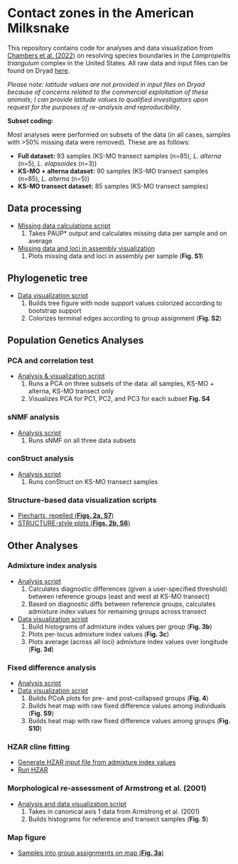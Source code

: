 # Contact zones in the American Milksnake
This repository contains code for analyses and data visualization from [Chambers et al. (2022)](https://academic.oup.com/sysbio/advance-article-abstract/doi/10.1093/sysbio/syac056/6673165?redirectedFrom=fulltext) on resolving species boundaries in the *Lampropeltis triangulum* complex in the United States. All raw data and input files can be found on Dryad [here](https://doi.org/10.5061/dryad.9s4mw6mj8).

*Please note: latitude values are not provided in input files on Dryad because of concerns related to the commercial exploitation of these animals; I can provide latitude values to qualified investigators upon request for the purposes of re-analysis and reproducibility.*

**Subset coding:**

Most analyses were performed on subsets of the data (in all cases, samples with >50% missing data were removed). These are as follows:
* **Full dataset:** 93 samples (KS-MO transect samples (n=85), *L. alterna* (n=5), *L. elapsoides* (n=3))
* **KS-MO + alterna dataset:** 90 samples (KS-MO transect samples (n=85), *L. alterna* (n=5))
* **KS-MO transect dataset:** 85 samples (KS-MO transect samples)

## Data processing
* [Missing data calculations script](https://github.com/eachambers/ksmo_lampro/blob/main/R/Missing_data_calcs.R)
    1. Takes PAUP* output and calculates missing data per sample and on average
* [Missing data and loci in assembly visualization](https://github.com/eachambers/ksmo_lampro/blob/main/R/FigS1_Missing_data.R)
    1. Plots missing data and loci in assembly per sample (**Fig. S1**)

## Phylogenetic tree
* [Data visualization script](https://github.com/eachambers/ksmo_lampro/blob/main/R/FigS2_phylotree.R)
    1. Builds tree figure with node support values colorized according to bootstrap support
    2. Colorizes terminal edges according to group assignment (**Fig. S2**)

## Population Genetics Analyses

### PCA and correlation test
* [Analysis & visualization script](https://github.com/eachambers/ksmo_lampro/blob/main/R/FigS4_PCA.R)
    1. Runs a PCA on three subsets of the data: all samples, KS-MO + alterna, KS-MO transect only
    2. Visualizes PCA for PC1, PC2, and PC3 for each subset **Fig. S4**

### sNMF analysis
* [Analysis script](https://github.com/eachambers/ksmo_lampro/blob/main/R/sNMF_analyses.R)
    1. Runs sNMF on all three data subsets

### conStruct analysis
* [Analysis script](https://github.com/eachambers/ksmo_lampro/blob/main/R/conStruct_analysis.R)
    1. Runs conStruct on KS-MO transect samples

### Structure-based data visualization scripts
* [Piecharts, repelled (**Figs. 2a, S7**)](https://github.com/eachambers/ksmo_lampro/blob/main/R/Fig2A_S7_piecharts_repelled.R)
* [STRUCTURE-style plots (**Figs. 2b, S6**)](https://github.com/eachambers/ksmo_lampro/blob/main/R/Fig2B_S6_popgen.R)

## Other Analyses

### Admixture index analysis
* [Analysis script](https://github.com/eachambers/ksmo_lampro/blob/main/R/Admixture_index_analysis.R)
    1. Calculates diagnostic differences (given a user-specified threshold) between reference groups (east and west at KS-MO transect)
    2. Based on diagnostic diffs between reference groups, calculates admixture index values for remaining groups across transect
* [Data visualization script](https://github.com/eachambers/ksmo_lampro/blob/main/R/Fig3_admixture_index.R)
    1. Build histograms of admixture index values per group (**Fig. 3b**)
    2. Plots per-locus admixture index values (**Fig. 3c**)
    3. Plots average (across all loci) admixture index values over longitude (**Fig. 3d**)

### Fixed difference analysis
* [Analysis script](https://github.com/eachambers/ksmo_lampro/blob/main/R/Fixed_diff_analysis.R)
* [Data visualization script](https://github.com/eachambers/ksmo_lampro/blob/main/R/Fig4_S9_S10_Fixed_diff_analysis.R)
    1. Builds PCoA plots for pre- and post-collapsed groups (**Fig. 4**)
    2. Builds heat map with raw fixed difference values among individuals (**Fig. S9**)
    3. Builds heat map with raw fixed difference values among groups (**Fig. S10**)

### HZAR cline fitting
* [Generate HZAR input file from admixture index values](https://github.com/eachambers/ksmo_lampro/blob/main/R/Generate_HZAR_input_file.R)
* [Run HZAR](https://github.com/eachambers/ksmo_lampro/blob/main/R/HZAR_analysis.R)

### Morphological re-assessment of Armstrong et al. (2001)
* [Analysis and data visualization script](https://github.com/eachambers/ksmo_lampro/blob/main/R/Fig5_Armstrong_analysis.R)
    1. Takes in canonical axis 1 data from Armstrong et al. (2001)
    2. Builds histograms for reference and transect samples (**Fig. 5**)

### Map figure
* [Samples into group assignments on map (**Fig. 3a**)](https://github.com/eachambers/ksmo_lampro/blob/main/R/Fig3A_map_groups.R)
